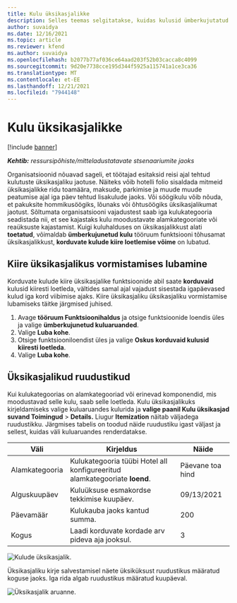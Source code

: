 ```yaml
---
title: Kulu üksikasjalikke
description: Selles teemas selgitatakse, kuidas kulusid ümberkujutatud kulutööruumi abil üksikasjalikuks muuta.
author: suvaidya
ms.date: 12/16/2021
ms.topic: article
ms.reviewer: kfend
ms.author: suvaidya
ms.openlocfilehash: b2077b77af036ce64aad203f52b03cacca8c4099
ms.sourcegitcommit: 9d20e7738cce195d344f5925a115741a1ce3ca36
ms.translationtype: MT
ms.contentlocale: et-EE
ms.lasthandoff: 12/21/2021
ms.locfileid: "7944148"
---
```

# <a name="expense-itemization"></a>Kulu üksikasjalikke

[!include [banner](../includes/banner.md)]

_**Kehtib:** ressursipõhiste/mitteladustatavate stsenaariumite jaoks_

Organisatsioonid nõuavad sageli, et töötajad esitaksid reisi ajal tehtud kulutuste üksikasjaliku jaotuse. Näiteks võib hotelli folio sisaldada mitmeid üksikasjalikke ridu toamäära, maksude, parkimise ja muude muude peatumise ajal iga päev tehtud lisakulude jaoks. Või söögikulu võib nõuda, et pakuksite hommikusöögiks, lõunaks või õhtusöögiks üksikasjalikumat jaotust. Sõltumata organisatsiooni vajadustest saab iga kulukategooria seadistada nii, et see kajastaks kulu moodustavate alamkategooriate või reaüksuste kajastamist. Kuigi kuluhalduses on üksikasjalikkust alati **toetatud**, võimaldab **ümberkujunetud kulu** tööruum funktsiooni tõhusamat üksikasjalikkust, **korduvate kulude kiire loetlemise võime** on lubatud.  

## <a name="enable-quick-itemization"></a>Kiire üksikasjalikus vormistamises lubamine 

Korduvate kulude kiire üksikasjalike funktsioonide abil saate **korduvaid** kulusid kiiresti loetleda, vältides samal ajal vajadust sisestada igapäevased kulud iga kord viibimise ajaks. Kiire üksikasjaliku üksikasjaliku vormistamise lubamiseks täitke järgmised juhised.

1. Avage **tööruum Funktsioonihaldus** ja otsige funktsioonide loendis üles ja valige **ümberkujunetud kuluaruanded**. 
2. Valige **Luba kohe**. 
3. Otsige funktsiooniloendist üles ja valige **Oskus korduvaid kulusid kiiresti loetleda**.
4. Valige **Luba kohe**. 

## <a name="itemization-grid"></a>Üksikasjalikud ruudustikud 

Kui kulukategoorias on alamkategooriad või erinevad komponendid, mis moodustavad selle kulu, saab selle loetleda. Kulu üksikasjalikuks kirjeldamiseks valige kuluaruandes kulurida ja **valige paanil Kulu üksikasjad** **suvand Toimingud** > **Details.** Liugur **Itemization** näitab väljadega ruudustikku. Järgmises tabelis on toodud näide ruudustiku igast väljast ja sellest, kuidas väli kuluaruandes renderdatakse. 

|     Väli          |     Kirjeldus                                                                                  |     Näide              |
|--------------------|--------------------------------------------------------------------------------------------------|--------------------------|
|     Alamkategooria    |     Kulukategooria tüübi Hotel all konfigureeritud alamkategooriate **loend**.             |     Päevane toa hind      |
|     Alguskuupäev     |     Kuluüksuse esmakordse tekkimise kuupäev.                                           |     09/13/2021           |
|     Päevamäär     |     Kulukauba jaoks kantud summa.                                                    |     200                  |
|     Kogus       |     Laadi korduvate kordade arv pideva aja jooksul.                       |     3                    |

![Kulude üksikasjalik.](media/Itemization%20screen%201.png)

Üksikasjaliku kirje salvestamisel näete üksiküksust ruudustikus määratud koguse jaoks. Iga rida algab ruudustikus määratud kuupäeval.

![Üksikasjalik aruanne.](media/Itemization%20screen%202.png)

